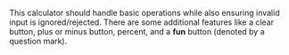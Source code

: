 This calculator should handle basic operations while also ensuring invalid input is ignored/rejected. There are some additional features like a clear button, plus or minus button, percent, and a **fun** button (denoted by a question mark).
